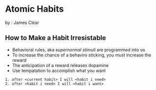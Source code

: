 # Atomic Habits 

by : James Clear

## How to Make a Habit Irresistable
 - Behavioral rules, aka *supernormal stimuli* are programmed into us
 - To increase the chance of a behaviro sticking, you must increase the reward
 - The anticipation of a reward releases dopamine
 - Use tempatation to accomplish what you want
```
1. after <current habit> I will <habit i need>
2. after <habit i need> I will <habit i want>
```
